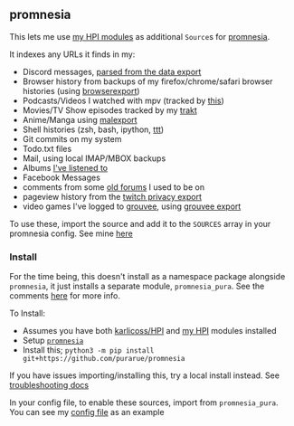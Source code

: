 ## promnesia

This lets me use [my HPI modules](https://github.com/purarue/HPI) as additional `Source`s for [promnesia](https://github.com/karlicoss/promnesia).

It indexes any URLs it finds in my:

- Discord messages, [parsed from the data export](https://github.com/purarue/discord_data)
- Browser history from backups of my firefox/chrome/safari browser histories (using [browserexport](https://github.com/purarue/browserexport))
- Podcasts/Videos I watched with mpv (tracked by [this](https://github.com/purarue/mpv-history-daemon))
- Movies/TV Show episodes tracked by my [trakt](https://github.com/purarue/traktexport)
- Anime/Manga using [malexport](https://github.com/purarue/malexport)
- Shell histories (zsh, bash, ipython, [ttt](https://github.com/purarue/ttt))
- Git commits on my system
- Todo.txt files
- Mail, using local IMAP/MBOX backups
- Albums [I've listened to](https://purarue.xyz/s/albums)
- Facebook Messages
- comments from some [old forums](https://github.com/purarue/forum_parser) I used to be on
- pageview history from the [twitch privacy export](https://github.com/purarue/HPI/blob/master/my/twitch/gdpr.py)
- video games I've logged to [grouvee](https://www.grouvee.com/), using [grouvee export](https://github.com/purarue/grouvee_export)

To use these, import the source and add it to the `SOURCES` array in your promnesia config. See mine [here](https://purarue.xyz/d/promnesia/config.py?redirect)

### Install

For the time being, this doesn't install as a namespace package alongside `promnesia`, it just installs a separate module, `promnesia_pura`. See the comments [here](https://github.com/karlicoss/promnesia/pull/225) for more info.

To Install:

- Assumes you have both [karlicoss/HPI](https://github.com/karlicoss/HPI) and [my HPI](https://github.com/purarue/HPI) modules installed
- Setup [`promnesia`](https://github.com/karlicoss/promnesia)
- Install this; `python3 -m pip install git+https://github.com/purarue/promnesia`

If you have issues importing/installing this, try a local install instead. See [troubleshooting docs](https://github.com/purarue/HPI/blob/master/doc/TROUBLESHOOTING_INSTALLS.md)

In your config file, to enable these sources, import from `promnesia_pura`. You can see my [config file](https://purarue.xyz/d/promnesia/config.py?redirect) as an example
